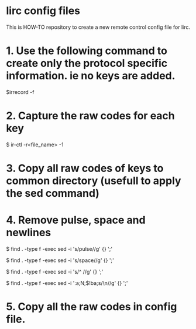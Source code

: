 # lirc config files

This is HOW-TO repository to create a new remote control config file for lirc.

# 1. Use the following command to create only the protocol specific information. ie no keys are added.

$irrecord -f 

# 2. Capture the raw codes for each key

$ ir-ctl -r<file_name> -1

# 3. Copy all raw codes of keys to common directory (usefull to apply the sed command)

# 4. Remove pulse, space and newlines

$ find . -type f -exec sed -i 's/pulse//g' {} ';'

$ find . -type f -exec sed -i 's/space//g' {} ';'

$ find . -type f -exec sed -i 's/^ //g' {} ';'

$ find . -type f -exec sed -i ':a;N;$!ba;s/\n//g' {} ';'

# 5. Copy all the raw codes in config file.
